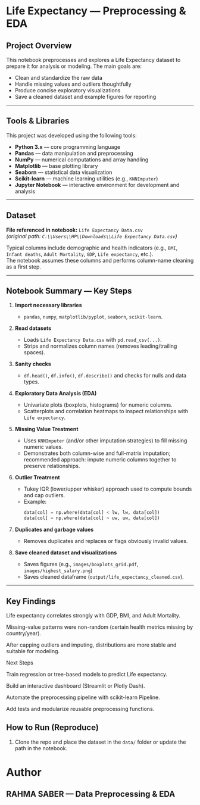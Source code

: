 # Life Expectancy — Preprocessing & EDA

## Project Overview
This notebook preprocesses and explores a Life Expectancy dataset to prepare it for analysis or modeling. The main goals are:

- Clean and standardize the raw data  
- Handle missing values and outliers thoughtfully  
- Produce concise exploratory visualizations  
- Save a cleaned dataset and example figures for reporting  

---
## Tools & Libraries

This project was developed using the following tools:

- **Python 3.x** — core programming language  
- **Pandas** — data manipulation and preprocessing  
- **NumPy** — numerical computations and array handling  
- **Matplotlib** — base plotting library  
- **Seaborn** — statistical data visualization  
- **Scikit-learn** — machine learning utilities (e.g., `KNNImputer`)  
- **Jupyter Notebook** — interactive environment for development and analysis  


---

## Dataset
**File referenced in notebook:** `Life Expectancy Data.csv`  
*(original path: `C:\\Users\\HP\\Downloads\\Life Expectancy Data.csv`)*

Typical columns include demographic and health indicators (e.g., `BMI`, `Infant deaths`, `Adult Mortality`, `GDP`, `Life expectancy`, etc.).  
The notebook assumes these columns and performs column-name cleaning as a first step.

---

## Notebook Summary — Key Steps
1. **Import necessary libraries**  
   - `pandas`, `numpy`, `matplotlib/pyplot`, `seaborn`, `scikit-learn`.  

2. **Read datasets**  
   - Loads `Life Expectancy Data.csv` with `pd.read_csv(...)`.  
   - Strips and normalizes column names (removes leading/trailing spaces).  

3. **Sanity checks**  
   - `df.head()`, `df.info()`, `df.describe()` and checks for nulls and data types.  

4. **Exploratory Data Analysis (EDA)**  
   - Univariate plots (boxplots, histograms) for numeric columns.  
   - Scatterplots and correlation heatmaps to inspect relationships with `Life expectancy`.  

5. **Missing Value Treatment**  
   - Uses `KNNImputer` (and/or other imputation strategies) to fill missing numeric values.  
   - Demonstrates both column-wise and full-matrix imputation; recommended approach: impute numeric columns together to preserve relationships.  

6. **Outlier Treatment**  
   - Tukey IQR (lower/upper whisker) approach used to compute bounds and cap outliers.  
   - Example:
     ```python
     data[col] = np.where(data[col] < lw, lw, data[col])
     data[col] = np.where(data[col] > uw, uw, data[col])
     ```  

7. **Duplicates and garbage values**  
   - Removes duplicates and replaces or flags obviously invalid values.  

8. **Save cleaned dataset and visualizations**  
   - Saves figures (e.g., `images/boxplots_grid.pdf`, `images/highest_salary.png`)  
   - Saves cleaned dataframe (`output/life_expectancy_cleaned.csv`).  

---
## Key Findings 

Life expectancy correlates strongly with GDP, BMI, and Adult Mortality.

Missing-value patterns were non-random (certain health metrics missing by country/year).

After capping outliers and imputing, distributions are more stable and suitable for modeling.

Next Steps

Train regression or tree-based models to predict Life expectancy.

Build an interactive dashboard (Streamlit or Plotly Dash).

Automate the preprocessing pipeline with scikit-learn Pipeline.

Add tests and modularize reusable preprocessing functions.
## How to Run (Reproduce)
1. Clone the repo and place the dataset in the `data/` folder or update the path in the notebook.  

# Author

## RAHMA SABER — Data Preprocessing & EDA

